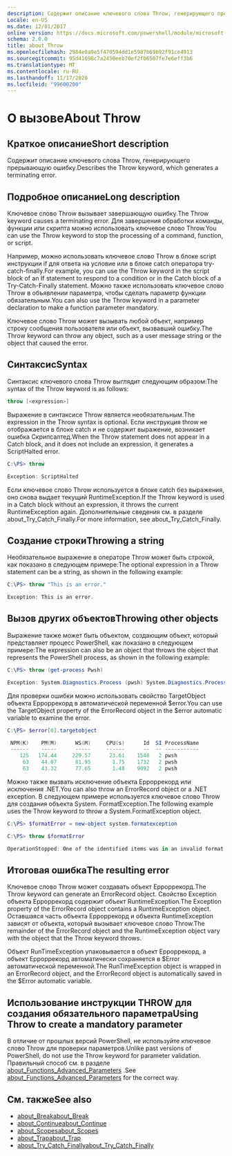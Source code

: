 ```yaml
---
description: Содержит описание ключевого слова Throw, генерирующего прерывающую ошибку.
Locale: en-US
ms.date: 12/01/2017
online version: https://docs.microsoft.com/powershell/module/microsoft.powershell.core/about/about_throw?view=powershell-7&WT.mc_id=ps-gethelp
schema: 2.0.0
title: about_Throw
ms.openlocfilehash: 2984e0a9e5f470594dd1e5987b69b92f91ce4913
ms.sourcegitcommit: 95d41698c7a2450eeb70ef2fb6507fe7e6eff3b6
ms.translationtype: MT
ms.contentlocale: ru-RU
ms.lasthandoff: 11/17/2020
ms.locfileid: "99600200"
---
```

# <a name="about-throw"></a><span data-ttu-id="a5e65-103">О вызове</span><span class="sxs-lookup"><span data-stu-id="a5e65-103">About Throw</span></span>

## <a name="short-description"></a><span data-ttu-id="a5e65-104">Краткое описание</span><span class="sxs-lookup"><span data-stu-id="a5e65-104">Short description</span></span>
<span data-ttu-id="a5e65-105">Содержит описание ключевого слова Throw, генерирующего прерывающую ошибку.</span><span class="sxs-lookup"><span data-stu-id="a5e65-105">Describes the Throw keyword, which generates a terminating error.</span></span>

## <a name="long-description"></a><span data-ttu-id="a5e65-106">Подробное описание</span><span class="sxs-lookup"><span data-stu-id="a5e65-106">Long description</span></span>

<span data-ttu-id="a5e65-107">Ключевое слово Throw вызывает завершающую ошибку.</span><span class="sxs-lookup"><span data-stu-id="a5e65-107">The Throw keyword causes a terminating error.</span></span> <span data-ttu-id="a5e65-108">Для завершения обработки команды, функции или скрипта можно использовать ключевое слово Throw.</span><span class="sxs-lookup"><span data-stu-id="a5e65-108">You can use the Throw keyword to stop the processing of a command, function, or script.</span></span>

<span data-ttu-id="a5e65-109">Например, можно использовать ключевое слово Throw в блоке script инструкции if для ответа на условие или в блоке catch оператора try-catch-finally.</span><span class="sxs-lookup"><span data-stu-id="a5e65-109">For example, you can use the Throw keyword in the script block of an If statement to respond to a condition or in the Catch block of a Try-Catch-Finally statement.</span></span> <span data-ttu-id="a5e65-110">Можно также использовать ключевое слово Throw в объявлении параметра, чтобы сделать параметр функции обязательным.</span><span class="sxs-lookup"><span data-stu-id="a5e65-110">You can also use the Throw keyword in a parameter declaration to make a function parameter mandatory.</span></span>

<span data-ttu-id="a5e65-111">Ключевое слово Throw может вызывать любой объект, например строку сообщения пользователя или объект, вызвавший ошибку.</span><span class="sxs-lookup"><span data-stu-id="a5e65-111">The Throw keyword can throw any object, such as a user message string or the object that caused the error.</span></span>

## <a name="syntax"></a><span data-ttu-id="a5e65-112">Синтаксис</span><span class="sxs-lookup"><span data-stu-id="a5e65-112">Syntax</span></span>

<span data-ttu-id="a5e65-113">Синтаксис ключевого слова Throw выглядит следующим образом:</span><span class="sxs-lookup"><span data-stu-id="a5e65-113">The syntax of the Throw keyword is as follows:</span></span>

```powershell
throw [<expression>]
```

<span data-ttu-id="a5e65-114">Выражение в синтаксисе Throw является необязательным.</span><span class="sxs-lookup"><span data-stu-id="a5e65-114">The expression in the Throw syntax is optional.</span></span> <span data-ttu-id="a5e65-115">Если инструкция throw не отображается в блоке catch и не содержит выражение, возникает ошибка Скрипсалтед.</span><span class="sxs-lookup"><span data-stu-id="a5e65-115">When the Throw statement does not appear in a Catch block, and it does not include an expression, it generates a ScriptHalted error.</span></span>

```powershell
C:\PS> throw

Exception: ScriptHalted
```

<span data-ttu-id="a5e65-116">Если ключевое слово Throw используется в блоке catch без выражения, оно снова выдает текущий RuntimeException.</span><span class="sxs-lookup"><span data-stu-id="a5e65-116">If the Throw keyword is used in a Catch block without an expression, it throws the current RuntimeException again.</span></span> <span data-ttu-id="a5e65-117">Дополнительные сведения см. в разделе about_Try_Catch_Finally.</span><span class="sxs-lookup"><span data-stu-id="a5e65-117">For more information, see about_Try_Catch_Finally.</span></span>

## <a name="throwing-a-string"></a><span data-ttu-id="a5e65-118">Создание строки</span><span class="sxs-lookup"><span data-stu-id="a5e65-118">Throwing a string</span></span>

<span data-ttu-id="a5e65-119">Необязательное выражение в операторе Throw может быть строкой, как показано в следующем примере:</span><span class="sxs-lookup"><span data-stu-id="a5e65-119">The optional expression in a Throw statement can be a string, as shown in the following example:</span></span>

```powershell
C:\PS> throw "This is an error."

Exception: This is an error.
```

## <a name="throwing-other-objects"></a><span data-ttu-id="a5e65-120">Вызов других объектов</span><span class="sxs-lookup"><span data-stu-id="a5e65-120">Throwing other objects</span></span>

<span data-ttu-id="a5e65-121">Выражение также может быть объектом, создающим объект, который представляет процесс PowerShell, как показано в следующем примере:</span><span class="sxs-lookup"><span data-stu-id="a5e65-121">The expression can also be an object that throws the object that represents the PowerShell process, as shown in the following example:</span></span>

```powershell
C:\PS> throw (get-process Pwsh)

Exception: System.Diagnostics.Process (pwsh) System.Diagnostics.Process (pwsh) System.Diagnostics.Process (pwsh)
```

<span data-ttu-id="a5e65-122">Для проверки ошибки можно использовать свойство TargetObject объекта Ерроррекорд в автоматической переменной $error.</span><span class="sxs-lookup"><span data-stu-id="a5e65-122">You can use the TargetObject property of the ErrorRecord object in the $error automatic variable to examine the error.</span></span>

```powershell
C:\PS> $error[0].targetobject

 NPM(K)    PM(M)      WS(M)     CPU(s)      Id  SI ProcessName
 ------    -----      -----     ------      --  -- -----------
    125   174.44     229.57      23.61    1548   2 pwsh
     63    44.07      81.95       1.75    1732   2 pwsh
     63    43.32      77.65       1.48    9092   2 pwsh
```

<span data-ttu-id="a5e65-123">Можно также вызвать исключение объекта Ерроррекорд или исключения .NET.</span><span class="sxs-lookup"><span data-stu-id="a5e65-123">You can also throw an ErrorRecord object or a .NET exception.</span></span> <span data-ttu-id="a5e65-124">В следующем примере используется ключевое слово Throw для создания объекта System. FormatException.</span><span class="sxs-lookup"><span data-stu-id="a5e65-124">The following example uses the Throw keyword to throw a System.FormatException object.</span></span>

```powershell
C:\PS> $formatError = new-object system.formatexception

C:\PS> throw $formatError

OperationStopped: One of the identified items was in an invalid format.
```

## <a name="the-resulting-error"></a><span data-ttu-id="a5e65-125">Итоговая ошибка</span><span class="sxs-lookup"><span data-stu-id="a5e65-125">The resulting error</span></span>

<span data-ttu-id="a5e65-126">Ключевое слово Throw может создавать объект Ерроррекорд.</span><span class="sxs-lookup"><span data-stu-id="a5e65-126">The Throw keyword can generate an ErrorRecord object.</span></span> <span data-ttu-id="a5e65-127">Свойство Exception объекта Ерроррекорд содержит объект RuntimeException.</span><span class="sxs-lookup"><span data-stu-id="a5e65-127">The Exception property of the ErrorRecord object contains a RuntimeException object.</span></span> <span data-ttu-id="a5e65-128">Оставшаяся часть объекта Ерроррекорд и объекта RuntimeException зависят от объекта, который вызывает ключевое слово Throw.</span><span class="sxs-lookup"><span data-stu-id="a5e65-128">The remainder of the ErrorRecord object and the RuntimeException object vary with the object that the Throw keyword throws.</span></span>

<span data-ttu-id="a5e65-129">Объект RunTimeException упаковывается в объект Ерроррекорд, а объект Ерроррекорд автоматически сохраняется в $Error автоматической переменной.</span><span class="sxs-lookup"><span data-stu-id="a5e65-129">The RunTimeException object is wrapped in an ErrorRecord object, and the ErrorRecord object is automatically saved in the $Error automatic variable.</span></span>

## <a name="using-throw-to-create-a-mandatory-parameter"></a><span data-ttu-id="a5e65-130">Использование инструкции THROW для создания обязательного параметра</span><span class="sxs-lookup"><span data-stu-id="a5e65-130">Using Throw to create a mandatory parameter</span></span>

<span data-ttu-id="a5e65-131">В отличие от прошлых версий PowerShell, не используйте ключевое слово Throw для проверки параметров.</span><span class="sxs-lookup"><span data-stu-id="a5e65-131">Unlike past versions of PowerShell, do not use the Throw keyword for parameter validation.</span></span> <span data-ttu-id="a5e65-132">Правильный способ см. в разделе [about_Functions_Advanced_Parameters](about_Functions_Advanced_Parameters.md) .</span><span class="sxs-lookup"><span data-stu-id="a5e65-132">See [about_Functions_Advanced_Parameters](about_Functions_Advanced_Parameters.md) for the correct way.</span></span>

## <a name="see-also"></a><span data-ttu-id="a5e65-133">См. также</span><span class="sxs-lookup"><span data-stu-id="a5e65-133">See also</span></span>

- [<span data-ttu-id="a5e65-134">about_Break</span><span class="sxs-lookup"><span data-stu-id="a5e65-134">about_Break</span></span>](about_Break.md)
- [<span data-ttu-id="a5e65-135">about_Continue</span><span class="sxs-lookup"><span data-stu-id="a5e65-135">about_Continue</span></span>](about_Continue.md)
- [<span data-ttu-id="a5e65-136">about_Scopes</span><span class="sxs-lookup"><span data-stu-id="a5e65-136">about_Scopes</span></span>](about_Scopes.md)
- [<span data-ttu-id="a5e65-137">about_Trap</span><span class="sxs-lookup"><span data-stu-id="a5e65-137">about_Trap</span></span>](about_Trap.md)
- [<span data-ttu-id="a5e65-138">about_Try_Catch_Finally</span><span class="sxs-lookup"><span data-stu-id="a5e65-138">about_Try_Catch_Finally</span></span>](about_Try_Catch_Finally.md)
